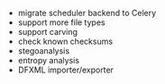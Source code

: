 * migrate scheduler backend to Celery
* support more file types
* support carving
* check known checksums
* stegoanalysis
* entropy analysis
* DFXML importer/exporter
